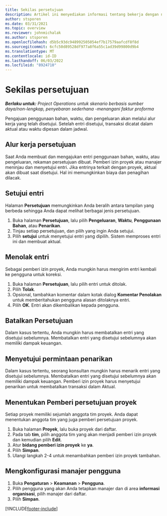 ```yaml
---
title: Sekilas persetujuan
description: Artikel ini menyediakan informasi tentang bekerja dengan nilai persetujuan dalam Project Operations.
author: stsporen
ms.date: 03/31/2021
ms.topic: overview
ms.reviewer: johnmichalak
ms.author: stsporen
ms.openlocfilehash: d5b5c93dc948992505054ef7b17579aafcdf8f8d
ms.sourcegitcommit: 6cfc50d89528df977a8f6a55c1ad39d99800d9b4
ms.translationtype: MT
ms.contentlocale: id-ID
ms.lasthandoff: 06/03/2022
ms.locfileid: "8924710"
---
```

# <a name="approvals-overview"></a>Sekilas persetujuan

_**Berlaku untuk:** Project Operations untuk skenario berbasis sumber daya/non-lengkap, penyebaran sederhana -menangani faktur proforma_

Pengajuan penggunaan bahan, waktu, dan pengeluaran akan melalui alur kerja yang telah disetujui. Setelah entri disetujui, transaksi dicatat dalam aktual atau waktu dipesan dalam jadwal.

## <a name="approvals-workflow"></a>Alur kerja persetujuan
Saat Anda membuat dan mengajukan entri penggunaan bahan, waktu, atau pengeluaran, rekaman persetujuan dibuat. Pemberi izin proyek atau manajer meninjau dan menyetujui entri. Jika entrinya terkait dengan proyek, aktual akan dibuat saat disetujui. Hal ini memungkinkan biaya dan penagihan dilacak.

## <a name="approve-an-entry"></a>Setujui entri
Halaman **Persetujuan** memungkinkan Anda beralih antara tampilan yang berbeda sehingga Anda dapat melihat berbagai jenis persetujuan.
  
1. Buka halaman **Persetujuan**, lalu pilih **Pengeluaran**, **Waktu**, **Penggunaan Bahan**, atau **Penarikan**.
2. Tinjau setiap persetujuan, dan pilih yang ingin Anda setujui.
3. Pilih **setujui** untuk menyetujui entri yang dipilih.
Sistem memproses entri ini dan membuat aktual.

## <a name="reject-an-entry"></a>Menolak entri
Sebagai pemberi izin proyek, Anda mungkin harus mengirim entri kembali ke pengguna untuk koreksi.
  
1. Buka halaman **Persetujuan**, lalu pilih entri untuk ditolak. 
2. Pilih **Tolak**.
3. Opsional, tambahkan komentar dalam kotak dialog **Komentar Penolakan** untuk memberitahukan pengguna alasan ditolaknya entri.
4. Pilih **OK**. Entri akan dikembalikan kepada pengguna.
  
## <a name="cancel-approval"></a>Batalkan Persetujuan
Dalam kasus tertentu, Anda mungkin harus membatalkan entri yang disetujui sebelumnya. Membatalkan entri yang disetujui sebelumnya akan memiliki dampak keuangan. 

## <a name="approving-recall-requests"></a>Menyetujui permintaan penarikan
Dalam kasus tertentu, seorang konsultan mungkin harus menarik entri yang disetujui sebelumnya. Membatalkan entri yang disetujui sebelumnya akan memiliki dampak keuangan. Pemberi izin proyek harus menyetujui penarikan untuk membatalkan transaksi dalam Aktual.

## <a name="specify-project-approvers"></a>Menentukan Pemberi persetujuan proyek
Setiap proyek memiliki sejumlah anggota tim proyek. Anda dapat menentukan anggota tim yang juga pemberi persetujuan proyek.

1. Buka halaman **Proyek**, lalu buka proyek dari daftar.
2. Pada tab **tim**, pilih anggota tim yang akan menjadi pemberi izin proyek dan kemudian pilih **Edit**.
3. Atur **bidang pemberi izin proyek** ke **ya**.
4. Pilih **Simpan**.
5. Ulangi langkah 2-4 untuk menambahkan pemberi izin proyek tambahan.

## <a name="configure-the-users-manager"></a>Mengkonfigurasi manajer pengguna

1. Buka **Pengaturan** > **Keamanan** > **Pengguna**.
2. Pilih pengguna yang akan Anda tetapkan manajer dan di area **informasi organisasi**, pilih manajer dari daftar. 
3. Pilih **Simpan**.




[!INCLUDE[footer-include](../includes/footer-banner.md)]
